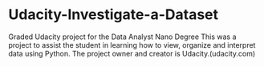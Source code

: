 # Udacity-Investigate-a-Dataset
Graded Udacity project for the Data Analyst Nano Degree
This was a project to assist the student in learning how to view, organize and interpret data using Python.  The project owner and creator is Udacity.(udacity.com)
